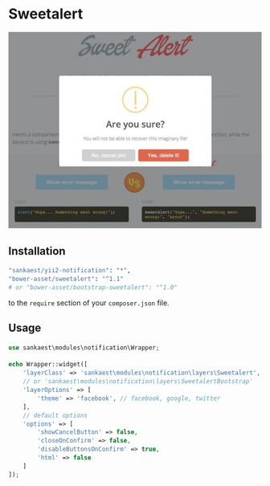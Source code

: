 # Sweetalert
!["Sweetalert"](img/sweetalert.jpg)

Installation
--------

```bash
"sankaest/yii2-notification": "*",
"bower-asset/sweetalert": "^1.1"
# or "bower-asset/bootstrap-sweetalert": "^1.0"
```

to the ```require``` section of your `composer.json` file.


Usage
-----

```php
use sankaest\modules\notification\Wrapper;

echo Wrapper::widget([
    'layerClass' => 'sankaest\modules\notification\layers\Sweetalert',
    // or 'sankaest\modules\notification\layers\SweetalertBootstrap'
    'layerOptions' => [
        'theme' => 'facebook', // facebook, google, twitter
    ],
    // default options
    'options' => [
        'showCancelButton' => false,
        'closeOnConfirm' => false,
        'disableButtonsOnConfirm' => true,
        'html' => false
    ]
]);

```
